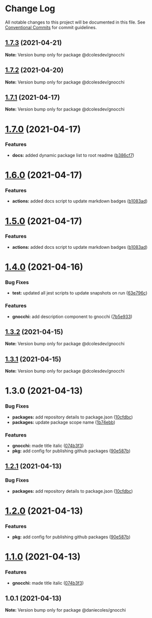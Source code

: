 # Change Log

All notable changes to this project will be documented in this file.
See [Conventional Commits](https://conventionalcommits.org) for commit guidelines.

## [1.7.3](https://github.com/dcolesDEV/lerna-npm/compare/@dcolesdev/gnocchi@1.7.2...@dcolesdev/gnocchi@1.7.3) (2021-04-21)

**Note:** Version bump only for package @dcolesdev/gnocchi





## [1.7.2](https://github.com/dcolesDEV/lerna-npm/compare/@dcolesdev/gnocchi@1.7.1...@dcolesdev/gnocchi@1.7.2) (2021-04-20)

**Note:** Version bump only for package @dcolesdev/gnocchi





## [1.7.1](https://github.com/dcolesDEV/lerna-npm/compare/@dcolesdev/gnocchi@1.7.0...@dcolesdev/gnocchi@1.7.1) (2021-04-17)

**Note:** Version bump only for package @dcolesdev/gnocchi






# [1.7.0](https://github.com/dcolesDEV/lerna-npm/compare/@dcolesdev/gnocchi@1.6.0...@dcolesdev/gnocchi@1.7.0) (2021-04-17)


### Features

* **docs:** added dynamic package list to root readme ([b386cf7](https://github.com/dcolesDEV/lerna-npm/commit/b386cf7467474396011ea4cf6bb8bf6b4ecc6ee8))





# [1.6.0](https://github.com/dcolesDEV/lerna-npm/compare/@dcolesdev/gnocchi@1.4.0...@dcolesdev/gnocchi@1.6.0) (2021-04-17)


### Features

* **actions:** added docs script to update markdown badges ([b1083ad](https://github.com/dcolesDEV/lerna-npm/commit/b1083ad51cfaf04f98ea82763e4a594b471aec06))





# [1.5.0](https://github.com/dcolesDEV/lerna-npm/compare/@dcolesdev/gnocchi@1.4.0...@dcolesdev/gnocchi@1.5.0) (2021-04-17)


### Features

* **actions:** added docs script to update markdown badges ([b1083ad](https://github.com/dcolesDEV/lerna-npm/commit/b1083ad51cfaf04f98ea82763e4a594b471aec06))






# [1.4.0](https://github.com/dcolesDEV/lerna-npm/compare/@dcolesdev/gnocchi@1.3.2...@dcolesdev/gnocchi@1.4.0) (2021-04-16)


### Bug Fixes

* **test:** updated all jest scripts to update snapshots on run ([63e796c](https://github.com/dcolesDEV/lerna-npm/commit/63e796c0a1d603970ac4b566ad67504767314b9f))


### Features

* **gnocchi:** add description component to gnocchi ([7b5e933](https://github.com/dcolesDEV/lerna-npm/commit/7b5e9332b8167a19aad92afa83824cd981032216))





## [1.3.2](https://github.com/dcolesDEV/lerna-npm/compare/@dcolesdev/gnocchi@1.3.1...@dcolesdev/gnocchi@1.3.2) (2021-04-15)

**Note:** Version bump only for package @dcolesdev/gnocchi






## [1.3.1](https://github.com/dcolesDEV/lerna-npm/compare/@dcolesdev/gnocchi@1.3.0...@dcolesdev/gnocchi@1.3.1) (2021-04-15)

**Note:** Version bump only for package @dcolesdev/gnocchi





# 1.3.0 (2021-04-13)


### Bug Fixes

* **packages:** add repository details to package.json ([10cfdbc](https://github.com/dcolesDEV/lerna-npm/commit/10cfdbc4dc4ab3382dae3e4039755ce4f35a7dfc))
* **packages:** update package scope name ([1b74ebb](https://github.com/dcolesDEV/lerna-npm/commit/1b74ebb21962ba3cf87b829cb10f22ae99c703a4))


### Features

* **gnocchi:** made title italic ([074b3f3](https://github.com/dcolesDEV/lerna-npm/commit/074b3f3c1160ebb8d1346f8a6bfa086e5c431d40))
* **pkg:** add config for publishing github packages ([90e587b](https://github.com/dcolesDEV/lerna-npm/commit/90e587bde6613ffd0949863dd5f18b5caf5beaa1))





## [1.2.1](https://github.com/dcolesDEV/lerna-npm/compare/@daniecoles/gnocchi@1.2.0...@daniecoles/gnocchi@1.2.1) (2021-04-13)


### Bug Fixes

* **packages:** add repository details to package.json ([10cfdbc](https://github.com/dcolesDEV/lerna-npm/commit/10cfdbc4dc4ab3382dae3e4039755ce4f35a7dfc))





# [1.2.0](https://github.com/dcolesDEV/lerna-npm/compare/@daniecoles/gnocchi@1.1.0...@daniecoles/gnocchi@1.2.0) (2021-04-13)


### Features

* **pkg:** add config for publishing github packages ([90e587b](https://github.com/dcolesDEV/lerna-npm/commit/90e587bde6613ffd0949863dd5f18b5caf5beaa1))






# [1.1.0](https://github.com/dcolesDEV/lerna-npm/compare/@daniecoles/gnocchi@1.0.1...@daniecoles/gnocchi@1.1.0) (2021-04-13)


### Features

* **gnocchi:** made title italic ([074b3f3](https://github.com/dcolesDEV/lerna-npm/commit/074b3f3c1160ebb8d1346f8a6bfa086e5c431d40))






## 1.0.1 (2021-04-13)

**Note:** Version bump only for package @daniecoles/gnocchi

